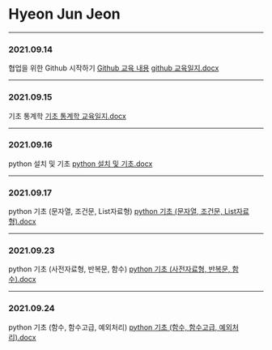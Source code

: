# Hyeon Jun Jeon 
----
### 2021.09.14
협업을 위한 Github 시작하기
[Github 교육 내용](Training/Git/2021.09.14.md) 
[github 교육일지.docx](교육일지/9월/교육일지(2021.09.14)_전현준.docx)

---
### 2021.09.15
기초 통계학 
[기초 통계학 교육일지.docx](교육일지/9월/교육일지(2021.09.15)_전현준.docx)

---
### 2021.09.16
python 설치 및 기초
[python 설치 및 기초.docx](교육일지/9월/교육일지(2021.09.16)_전현준.docx)

---
### 2021.09.17
python 기초 (문자열, 조건문, List자료형)
[python 기초 (문자열, 조건문, List자료형).docx](교육일지/9월/교육일지(2021.09.17)_전현준.docx)

---
### 2021.09.23
python 기초 (사전자료형, 반복문, 함수)
[python 기초 (사전자료형, 반복문, 함수).docx](교육일지/9월/교육일지(2021.09.23)_전현준.docx)

---
### 2021.09.24
python 기초 (함수, 함수고급, 예외처리)
[python 기초 (함수, 함수고급, 예외처리).docx](교육일지/9월/교육일지(2021.09.24)_전현준.docx)